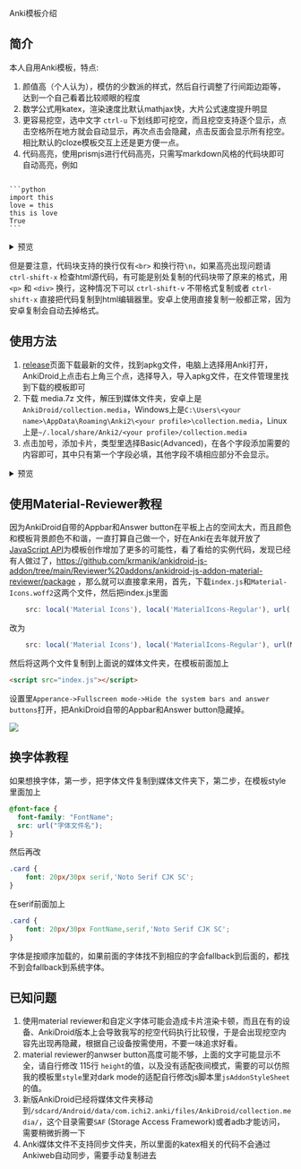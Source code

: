 Anki模板介绍

## 简介
本人自用Anki模板，特点:
1. 颜值高（个人认为），模仿的少数派的样式，然后自行调整了行间距边距等，达到一个自己看着比较顺眼的程度
2. 数学公式用katex，渲染速度比默认mathjax快，大片公式速度提升明显
3. 更容易挖空，选中文字 `ctrl-u` 下划线即可挖空，而且挖空支持逐个显示，点击空格所在地方就会自动显示，再次点击会隐藏，点击反面会显示所有挖空。相比默认的cloze模板交互上还是更方便一点。
4. 代码高亮，使用prismjs进行代码高亮，只需写markdown风格的代码块即可自动高亮，例如

<pre><code>
```python
import this
love = this
this is love
True
```
</code></pre>

<details><summary>预览</summary>
<img src="https://s1.ax1x.com/2023/01/13/pSKC3y6.png">
</details>

但是要注意，代码块支持的换行仅有`<br>` 和换行符`\n`，如果高亮出现问题请 `ctrl-shift-x` 检查html源代码，有可能是别处复制的代码块带了原来的格式，用 `<p>` 和 `<div>` 换行，这种情况下可以 `ctrl-shift-v` 不带格式复制或者 `ctrl-shift-x` 直接把代码复制到html编辑器里。安卓上使用直接复制一般都正常，因为安卓复制会自动去掉格式。

## 使用方法
1. [release](https://github.com/cyliu-phy/simple-anki-template/releases)页面下载最新的文件，找到apkg文件，电脑上选择用Anki打开，AnkiDroid上点击右上角三个点，选择导入，导入apkg文件，在文件管理里找到下载的模板即可
2. 下载 media.7z 文件，解压到媒体文件夹，安卓上是`AnkiDroid/collection.media`，Windows上是`C:\Users\<your name>\AppData\Roaming\Anki2\<your profile>\collection.media`，Linux上是`~/.local/share/Anki2/<your profile>/collection.media`
3. 点击加号，添加卡片，类型里选择Basic(Advanced)，在各个字段添加需要的内容即可，其中只有第一个字段必填，其他字段不填相应部分不会显示。

<details><summary>预览</summary>
<img src="https://s1.ax1x.com/2023/01/13/pSKCD6P.png">
<img src="https://s1.ax1x.com/2023/01/13/pSKC60S.png">
<img src="https://s1.ax1x.com/2023/01/13/pSKC2kQ.png">
<img src="https://s1.ax1x.com/2023/01/13/pSKCWfs.png">
</details>

## 使用Material-Reviewer教程
因为AnkiDroid自带的Appbar和Answer button在平板上占的空间太大，而且颜色和模板背景颜色不和谐，一直打算自己做一个，好在Anki在去年就开放了[JavaScript API](https://github.com/ankidroid/Anki-Android/wiki/AnkiDroid-Javascript-API)为模板创作增加了更多的可能性，看了看给的实例代码，发现已经有人做过了，https://github.com/krmanik/ankidroid-js-addon/tree/main/Reviewer%20addons/ankidroid-js-addon-material-reviewer/package ，那么就可以直接拿来用，首先，下载`index.js`和`Material-Icons.woff2`这两个文件，然后把index.js里面
```js
    src: local('Material Icons'), local('MaterialIcons-Regular'), url(../addons/ankidroid-js-addon-material-reviewer/package/Material-Icons.woff2);
```
改为
```js
    src: local('Material Icons'), local('MaterialIcons-Regular'), url(Material-Icons.woff2);
```
然后将这两个文件复制到上面说的媒体文件夹，在模板前面加上
```html
<script src="index.js"></script>
```

设置里`Apperance->Fullscreen mode->Hide the system bars and answer buttons`打开，把AnkiDroid自带的Appbar和Answer button隐藏掉。

![](https://s1.ax1x.com/2023/05/02/p9GGfyT.jpg)

## 换字体教程
如果想换字体，第一步，把字体文件复制到媒体文件夹下，第二步，在模板style里面加上
```css
@font-face {
  font-family: "FontName";
  src: url("字体文件名");
}
```

然后再改
```css
.card {
	font: 20px/30px serif,'Noto Serif CJK SC';
}
```
在serif前面加上
```css
.card {
	font: 20px/30px FontName,serif,'Noto Serif CJK SC';
}
```
字体是按顺序加载的，如果前面的字体找不到相应的字会fallback到后面的，都找不到会fallback到系统字体。

## 已知问题
1. 使用material reviewer和自定义字体可能会造成卡片渲染卡顿，而且在有的设备、AnkiDroid版本上会导致我写的挖空代码执行比较慢，于是会出现挖空内容先出现再隐藏，根据自己设备按需使用，不要一味追求好看。
2. material reviewer的anwser button高度可能不够，上面的文字可能显示不全，请自行修改 115行 `height`的值，以及没有适配夜间模式，需要的可以仿照我的模板里`style`里对dark mode的适配自行修改js脚本里`jsAddonStyleSheet`的值。
3. 新版AnkiDroid已经将媒体文件夹移动到`/sdcard/Android/data/com.ichi2.anki/files/AnkiDroid/collection.media/`，这个目录需要`SAF` (Storage Access Framework)或者adb才能访问，需要稍微折腾一下
4. Anki媒体文件不支持同步文件夹，所以里面的katex相关的代码不会通过Ankiweb自动同步，需要手动复制进去
